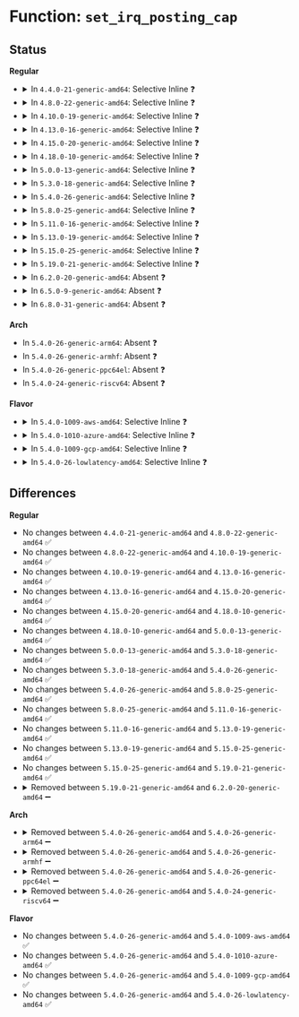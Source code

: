 # Function: <code>set_irq_posting_cap</code>

## Status
<b>Regular</b>
<ul>
<li>
<details>
<summary>In <code>4.4.0-21-generic-amd64</code>: Selective Inline ❓</summary>

```c
void set_irq_posting_cap()
```

```json
{
  "name": "set_irq_posting_cap",
  "collision_type": "Unique Static",
  "inline_type": "Selective",
  "funcs": [
    {
      "addr": 18446744071586139263,
      "name": "set_irq_posting_cap",
      "external": false,
      "loc": "drivers/iommu/intel_irq_remapping.c:742",
      "file": "drivers/iommu/intel_irq_remapping.c",
      "inline": "declared, inlined",
      "caller_inline": [
        "drivers/iommu/intel_irq_remapping.c:reenable_irq_remapping"
      ],
      "caller_func": [
        "drivers/iommu/intel_irq_remapping.c:intel_enable_irq_remapping"
      ]
    }
  ],
  "symbols": [
    {
      "addr": 18446744071586139263,
      "name": "set_irq_posting_cap",
      "section": ".text",
      "bind": "STB_LOCAL",
      "size": 83
    }
  ]
}
```
</details>
</li>
<li>
<details>
<summary>In <code>4.8.0-22-generic-amd64</code>: Selective Inline ❓</summary>

```c
void set_irq_posting_cap()
```

```json
{
  "name": "set_irq_posting_cap",
  "collision_type": "Unique Static",
  "inline_type": "Selective",
  "funcs": [
    {
      "addr": 18446744071584689095,
      "name": "set_irq_posting_cap",
      "external": false,
      "loc": "drivers/iommu/intel_irq_remapping.c:742",
      "file": "drivers/iommu/intel_irq_remapping.c",
      "inline": "declared, inlined",
      "caller_inline": [
        "drivers/iommu/intel_irq_remapping.c:reenable_irq_remapping"
      ],
      "caller_func": [
        "drivers/iommu/intel_irq_remapping.c:intel_enable_irq_remapping"
      ]
    }
  ],
  "symbols": [
    {
      "addr": 18446744071584685648,
      "name": "set_irq_posting_cap",
      "section": ".text",
      "bind": "STB_LOCAL",
      "size": 104
    }
  ]
}
```
</details>
</li>
<li>
<details>
<summary>In <code>4.10.0-19-generic-amd64</code>: Selective Inline ❓</summary>

```c
void set_irq_posting_cap()
```

```json
{
  "name": "set_irq_posting_cap",
  "collision_type": "Unique Static",
  "inline_type": "Selective",
  "funcs": [
    {
      "addr": 18446744071584875655,
      "name": "set_irq_posting_cap",
      "external": false,
      "loc": "drivers/iommu/intel_irq_remapping.c:742",
      "file": "drivers/iommu/intel_irq_remapping.c",
      "inline": "declared, inlined",
      "caller_inline": [
        "drivers/iommu/intel_irq_remapping.c:reenable_irq_remapping"
      ],
      "caller_func": [
        "drivers/iommu/intel_irq_remapping.c:intel_enable_irq_remapping"
      ]
    }
  ],
  "symbols": [
    {
      "addr": 18446744071584872208,
      "name": "set_irq_posting_cap",
      "section": ".text",
      "bind": "STB_LOCAL",
      "size": 104
    }
  ]
}
```
</details>
</li>
<li>
<details>
<summary>In <code>4.13.0-16-generic-amd64</code>: Selective Inline ❓</summary>

```c
void set_irq_posting_cap()
```

```json
{
  "name": "set_irq_posting_cap",
  "collision_type": "Unique Static",
  "inline_type": "Selective",
  "funcs": [
    {
      "addr": 18446744071584964538,
      "name": "set_irq_posting_cap",
      "external": false,
      "loc": "drivers/iommu/intel_irq_remapping.c:749",
      "file": "drivers/iommu/intel_irq_remapping.c",
      "inline": "declared, inlined",
      "caller_inline": [
        "drivers/iommu/intel_irq_remapping.c:reenable_irq_remapping"
      ],
      "caller_func": [
        "drivers/iommu/intel_irq_remapping.c:intel_enable_irq_remapping"
      ]
    }
  ],
  "symbols": [
    {
      "addr": 18446744071584961280,
      "name": "set_irq_posting_cap",
      "section": ".text",
      "bind": "STB_LOCAL",
      "size": 102
    }
  ]
}
```
</details>
</li>
<li>
<details>
<summary>In <code>4.15.0-20-generic-amd64</code>: Selective Inline ❓</summary>

```c
void set_irq_posting_cap()
```

```json
{
  "name": "set_irq_posting_cap",
  "collision_type": "Unique Static",
  "inline_type": "Selective",
  "funcs": [
    {
      "addr": 18446744071585385834,
      "name": "set_irq_posting_cap",
      "external": false,
      "loc": "drivers/iommu/intel_irq_remapping.c:750",
      "file": "drivers/iommu/intel_irq_remapping.c",
      "inline": "declared, inlined",
      "caller_inline": [
        "drivers/iommu/intel_irq_remapping.c:reenable_irq_remapping"
      ],
      "caller_func": [
        "drivers/iommu/intel_irq_remapping.c:intel_enable_irq_remapping"
      ]
    }
  ],
  "symbols": [
    {
      "addr": 18446744071585382576,
      "name": "set_irq_posting_cap",
      "section": ".text",
      "bind": "STB_LOCAL",
      "size": 102
    }
  ]
}
```
</details>
</li>
<li>
<details>
<summary>In <code>4.18.0-10-generic-amd64</code>: Selective Inline ❓</summary>

```c
void set_irq_posting_cap()
```

```json
{
  "name": "set_irq_posting_cap",
  "collision_type": "Unique Static",
  "inline_type": "Selective",
  "funcs": [
    {
      "addr": 18446744071585628442,
      "name": "set_irq_posting_cap",
      "external": false,
      "loc": "drivers/iommu/intel_irq_remapping.c:750",
      "file": "drivers/iommu/intel_irq_remapping.c",
      "inline": "declared, inlined",
      "caller_inline": [
        "drivers/iommu/intel_irq_remapping.c:reenable_irq_remapping"
      ],
      "caller_func": [
        "drivers/iommu/intel_irq_remapping.c:intel_enable_irq_remapping"
      ]
    }
  ],
  "symbols": [
    {
      "addr": 18446744071585624768,
      "name": "set_irq_posting_cap",
      "section": ".text",
      "bind": "STB_LOCAL",
      "size": 96
    }
  ]
}
```
</details>
</li>
<li>
<details>
<summary>In <code>5.0.0-13-generic-amd64</code>: Selective Inline ❓</summary>

```c
void set_irq_posting_cap()
```

```json
{
  "name": "set_irq_posting_cap",
  "collision_type": "Unique Static",
  "inline_type": "Selective",
  "funcs": [
    {
      "addr": 18446744071585755642,
      "name": "set_irq_posting_cap",
      "external": false,
      "loc": "drivers/iommu/intel_irq_remapping.c:752",
      "file": "drivers/iommu/intel_irq_remapping.c",
      "inline": "declared, inlined",
      "caller_inline": [
        "drivers/iommu/intel_irq_remapping.c:reenable_irq_remapping",
        "drivers/iommu/intel_irq_remapping.c:reenable_irq_remapping"
      ],
      "caller_func": [
        "drivers/iommu/intel_irq_remapping.c:intel_enable_irq_remapping"
      ]
    }
  ],
  "symbols": [
    {
      "addr": 18446744071585751680,
      "name": "set_irq_posting_cap",
      "section": ".text",
      "bind": "STB_LOCAL",
      "size": 96
    }
  ]
}
```
</details>
</li>
<li>
<details>
<summary>In <code>5.3.0-18-generic-amd64</code>: Selective Inline ❓</summary>

```c
void set_irq_posting_cap()
```

```json
{
  "name": "set_irq_posting_cap",
  "collision_type": "Unique Static",
  "inline_type": "Selective",
  "funcs": [
    {
      "addr": 18446744071585987418,
      "name": "set_irq_posting_cap",
      "external": false,
      "loc": "drivers/iommu/intel_irq_remapping.c:777",
      "file": "drivers/iommu/intel_irq_remapping.c",
      "inline": "declared, inlined",
      "caller_inline": [
        "drivers/iommu/intel_irq_remapping.c:reenable_irq_remapping",
        "drivers/iommu/intel_irq_remapping.c:reenable_irq_remapping"
      ],
      "caller_func": [
        "drivers/iommu/intel_irq_remapping.c:intel_enable_irq_remapping"
      ]
    }
  ],
  "symbols": [
    {
      "addr": 18446744071585983712,
      "name": "set_irq_posting_cap",
      "section": ".text",
      "bind": "STB_LOCAL",
      "size": 86
    }
  ]
}
```
</details>
</li>
<li>
<details>
<summary>In <code>5.4.0-26-generic-amd64</code>: Selective Inline ❓</summary>

```c
void set_irq_posting_cap()
```

```json
{
  "name": "set_irq_posting_cap",
  "collision_type": "Unique Static",
  "inline_type": "Selective",
  "funcs": [
    {
      "addr": 18446744071586134426,
      "name": "set_irq_posting_cap",
      "external": false,
      "loc": "drivers/iommu/intel_irq_remapping.c:777",
      "file": "drivers/iommu/intel_irq_remapping.c",
      "inline": "declared, inlined",
      "caller_inline": [
        "drivers/iommu/intel_irq_remapping.c:reenable_irq_remapping",
        "drivers/iommu/intel_irq_remapping.c:reenable_irq_remapping"
      ],
      "caller_func": [
        "drivers/iommu/intel_irq_remapping.c:intel_enable_irq_remapping"
      ]
    }
  ],
  "symbols": [
    {
      "addr": 18446744071586130720,
      "name": "set_irq_posting_cap",
      "section": ".text",
      "bind": "STB_LOCAL",
      "size": 86
    }
  ]
}
```
</details>
</li>
<li>
<details>
<summary>In <code>5.8.0-25-generic-amd64</code>: Selective Inline ❓</summary>

```c
void set_irq_posting_cap()
```

```json
{
  "name": "set_irq_posting_cap",
  "collision_type": "Unique Static",
  "inline_type": "Selective",
  "funcs": [
    {
      "addr": 18446744071586890138,
      "name": "set_irq_posting_cap",
      "external": false,
      "loc": "drivers/iommu/intel/irq_remapping.c:791",
      "file": "drivers/iommu/intel/irq_remapping.c",
      "inline": "declared, inlined",
      "caller_inline": [
        "drivers/iommu/intel/irq_remapping.c:reenable_irq_remapping",
        "drivers/iommu/intel/irq_remapping.c:reenable_irq_remapping"
      ],
      "caller_func": [
        "drivers/iommu/intel/irq_remapping.c:intel_enable_irq_remapping"
      ]
    }
  ],
  "symbols": [
    {
      "addr": 18446744071586890833,
      "name": "set_irq_posting_cap",
      "section": ".text",
      "bind": "STB_LOCAL",
      "size": 68
    }
  ]
}
```
</details>
</li>
<li>
<details>
<summary>In <code>5.11.0-16-generic-amd64</code>: Selective Inline ❓</summary>

```c
void set_irq_posting_cap()
```

```json
{
  "name": "set_irq_posting_cap",
  "collision_type": "Unique Static",
  "inline_type": "Selective",
  "funcs": [
    {
      "addr": 18446744071586940506,
      "name": "set_irq_posting_cap",
      "external": false,
      "loc": "drivers/iommu/intel/irq_remapping.c:789",
      "file": "drivers/iommu/intel/irq_remapping.c",
      "inline": "declared, inlined",
      "caller_inline": [
        "drivers/iommu/intel/irq_remapping.c:reenable_irq_remapping",
        "drivers/iommu/intel/irq_remapping.c:reenable_irq_remapping"
      ],
      "caller_func": [
        "drivers/iommu/intel/irq_remapping.c:intel_enable_irq_remapping"
      ]
    }
  ],
  "symbols": [
    {
      "addr": 18446744071591481797,
      "name": "set_irq_posting_cap",
      "section": ".text",
      "bind": "STB_LOCAL",
      "size": 68
    }
  ]
}
```
</details>
</li>
<li>
<details>
<summary>In <code>5.13.0-19-generic-amd64</code>: Selective Inline ❓</summary>

```c
void set_irq_posting_cap()
```

```json
{
  "name": "set_irq_posting_cap",
  "collision_type": "Unique Static",
  "inline_type": "Selective",
  "funcs": [
    {
      "addr": 18446744071586822058,
      "name": "set_irq_posting_cap",
      "external": false,
      "loc": "drivers/iommu/intel/irq_remapping.c:793",
      "file": "drivers/iommu/intel/irq_remapping.c",
      "inline": "declared, inlined",
      "caller_inline": [
        "drivers/iommu/intel/irq_remapping.c:reenable_irq_remapping",
        "drivers/iommu/intel/irq_remapping.c:reenable_irq_remapping"
      ],
      "caller_func": [
        "drivers/iommu/intel/irq_remapping.c:intel_enable_irq_remapping"
      ]
    }
  ],
  "symbols": [
    {
      "addr": 18446744071591425339,
      "name": "set_irq_posting_cap",
      "section": ".text",
      "bind": "STB_LOCAL",
      "size": 68
    }
  ]
}
```
</details>
</li>
<li>
<details>
<summary>In <code>5.15.0-25-generic-amd64</code>: Selective Inline ❓</summary>

```c
void set_irq_posting_cap()
```

```json
{
  "name": "set_irq_posting_cap",
  "collision_type": "Unique Static",
  "inline_type": "Selective",
  "funcs": [
    {
      "addr": 18446744071587382202,
      "name": "set_irq_posting_cap",
      "external": false,
      "loc": "drivers/iommu/intel/irq_remapping.c:800",
      "file": "drivers/iommu/intel/irq_remapping.c",
      "inline": "declared, inlined",
      "caller_inline": [
        "drivers/iommu/intel/irq_remapping.c:reenable_irq_remapping",
        "drivers/iommu/intel/irq_remapping.c:reenable_irq_remapping"
      ],
      "caller_func": [
        "drivers/iommu/intel/irq_remapping.c:intel_enable_irq_remapping"
      ]
    }
  ],
  "symbols": [
    {
      "addr": 18446744071592481893,
      "name": "set_irq_posting_cap",
      "section": ".text",
      "bind": "STB_LOCAL",
      "size": 68
    }
  ]
}
```
</details>
</li>
<li>
<details>
<summary>In <code>5.19.0-21-generic-amd64</code>: Selective Inline ❓</summary>

```c
void set_irq_posting_cap()
```

```json
{
  "name": "set_irq_posting_cap",
  "collision_type": "Unique Static",
  "inline_type": "Selective",
  "funcs": [
    {
      "addr": 18446744071588692298,
      "name": "set_irq_posting_cap",
      "external": false,
      "loc": "drivers/iommu/intel/irq_remapping.c:800",
      "file": "drivers/iommu/intel/irq_remapping.c",
      "inline": "declared, inlined",
      "caller_inline": [
        "drivers/iommu/intel/irq_remapping.c:reenable_irq_remapping",
        "drivers/iommu/intel/irq_remapping.c:reenable_irq_remapping"
      ],
      "caller_func": [
        "drivers/iommu/intel/irq_remapping.c:intel_enable_irq_remapping"
      ]
    }
  ],
  "symbols": [
    {
      "addr": 18446744071594350857,
      "name": "set_irq_posting_cap",
      "section": ".text",
      "bind": "STB_LOCAL",
      "size": 84
    }
  ]
}
```
</details>
</li>
<li>
<details>
<summary>In <code>6.2.0-20-generic-amd64</code>: Absent ❓</summary>

```json
{
  "name": "set_irq_posting_cap",
  "collision_type": "Unique Static",
  "inline_type": "Full",
  "funcs": [
    {
      "addr": 18446744071590171066,
      "name": "set_irq_posting_cap",
      "external": false,
      "loc": "drivers/iommu/intel/irq_remapping.c:794",
      "file": "drivers/iommu/intel/irq_remapping.c",
      "inline": "declared, inlined",
      "caller_inline": [
        "drivers/iommu/intel/irq_remapping.c:reenable_irq_remapping",
        "drivers/iommu/intel/irq_remapping.c:reenable_irq_remapping",
        "drivers/iommu/intel/irq_remapping.c:intel_enable_irq_remapping",
        "drivers/iommu/intel/irq_remapping.c:intel_enable_irq_remapping"
      ],
      "caller_func": []
    }
  ],
  "symbols": []
}
```
</details>
</li>
<li>
<details>
<summary>In <code>6.5.0-9-generic-amd64</code>: Absent ❓</summary>

```json
{
  "name": "set_irq_posting_cap",
  "collision_type": "Unique Static",
  "inline_type": "Full",
  "funcs": [
    {
      "addr": 18446744071590485290,
      "name": "set_irq_posting_cap",
      "external": false,
      "loc": "drivers/iommu/intel/irq_remapping.c:787",
      "file": "drivers/iommu/intel/irq_remapping.c",
      "inline": "declared, inlined",
      "caller_inline": [
        "drivers/iommu/intel/irq_remapping.c:reenable_irq_remapping",
        "drivers/iommu/intel/irq_remapping.c:reenable_irq_remapping",
        "drivers/iommu/intel/irq_remapping.c:intel_enable_irq_remapping",
        "drivers/iommu/intel/irq_remapping.c:intel_enable_irq_remapping"
      ],
      "caller_func": []
    }
  ],
  "symbols": []
}
```
</details>
</li>
<li>
<details>
<summary>In <code>6.8.0-31-generic-amd64</code>: Absent ❓</summary>

```json
{
  "name": "set_irq_posting_cap",
  "collision_type": "Unique Static",
  "inline_type": "Full",
  "funcs": [
    {
      "addr": 18446744071590836618,
      "name": "set_irq_posting_cap",
      "external": false,
      "loc": "drivers/iommu/intel/irq_remapping.c:787",
      "file": "drivers/iommu/intel/irq_remapping.c",
      "inline": "declared, inlined",
      "caller_inline": [
        "drivers/iommu/intel/irq_remapping.c:reenable_irq_remapping",
        "drivers/iommu/intel/irq_remapping.c:reenable_irq_remapping",
        "drivers/iommu/intel/irq_remapping.c:intel_enable_irq_remapping",
        "drivers/iommu/intel/irq_remapping.c:intel_enable_irq_remapping"
      ],
      "caller_func": []
    }
  ],
  "symbols": []
}
```
</details>
</li>
</ul>
<b>Arch</b>
<ul>
<li>
In <code>5.4.0-26-generic-arm64</code>: Absent ❓
</li>
<li>
In <code>5.4.0-26-generic-armhf</code>: Absent ❓
</li>
<li>
In <code>5.4.0-26-generic-ppc64el</code>: Absent ❓
</li>
<li>
In <code>5.4.0-24-generic-riscv64</code>: Absent ❓
</li>
</ul>
<b>Flavor</b>
<ul>
<li>
<details>
<summary>In <code>5.4.0-1009-aws-amd64</code>: Selective Inline ❓</summary>

```c
void set_irq_posting_cap()
```

```json
{
  "name": "set_irq_posting_cap",
  "collision_type": "Unique Static",
  "inline_type": "Selective",
  "funcs": [
    {
      "addr": 18446744071585894794,
      "name": "set_irq_posting_cap",
      "external": false,
      "loc": "drivers/iommu/intel_irq_remapping.c:777",
      "file": "drivers/iommu/intel_irq_remapping.c",
      "inline": "declared, inlined",
      "caller_inline": [
        "drivers/iommu/intel_irq_remapping.c:reenable_irq_remapping",
        "drivers/iommu/intel_irq_remapping.c:reenable_irq_remapping"
      ],
      "caller_func": [
        "drivers/iommu/intel_irq_remapping.c:intel_enable_irq_remapping"
      ]
    }
  ],
  "symbols": [
    {
      "addr": 18446744071585891088,
      "name": "set_irq_posting_cap",
      "section": ".text",
      "bind": "STB_LOCAL",
      "size": 86
    }
  ]
}
```
</details>
</li>
<li>
<details>
<summary>In <code>5.4.0-1010-azure-amd64</code>: Selective Inline ❓</summary>

```c
void set_irq_posting_cap()
```

```json
{
  "name": "set_irq_posting_cap",
  "collision_type": "Unique Static",
  "inline_type": "Selective",
  "funcs": [
    {
      "addr": 18446744071585754570,
      "name": "set_irq_posting_cap",
      "external": false,
      "loc": "drivers/iommu/intel_irq_remapping.c:777",
      "file": "drivers/iommu/intel_irq_remapping.c",
      "inline": "declared, inlined",
      "caller_inline": [
        "drivers/iommu/intel_irq_remapping.c:reenable_irq_remapping",
        "drivers/iommu/intel_irq_remapping.c:reenable_irq_remapping"
      ],
      "caller_func": [
        "drivers/iommu/intel_irq_remapping.c:intel_enable_irq_remapping"
      ]
    }
  ],
  "symbols": [
    {
      "addr": 18446744071585750864,
      "name": "set_irq_posting_cap",
      "section": ".text",
      "bind": "STB_LOCAL",
      "size": 86
    }
  ]
}
```
</details>
</li>
<li>
<details>
<summary>In <code>5.4.0-1009-gcp-amd64</code>: Selective Inline ❓</summary>

```c
void set_irq_posting_cap()
```

```json
{
  "name": "set_irq_posting_cap",
  "collision_type": "Unique Static",
  "inline_type": "Selective",
  "funcs": [
    {
      "addr": 18446744071586084442,
      "name": "set_irq_posting_cap",
      "external": false,
      "loc": "drivers/iommu/intel_irq_remapping.c:777",
      "file": "drivers/iommu/intel_irq_remapping.c",
      "inline": "declared, inlined",
      "caller_inline": [
        "drivers/iommu/intel_irq_remapping.c:reenable_irq_remapping",
        "drivers/iommu/intel_irq_remapping.c:reenable_irq_remapping"
      ],
      "caller_func": [
        "drivers/iommu/intel_irq_remapping.c:intel_enable_irq_remapping"
      ]
    }
  ],
  "symbols": [
    {
      "addr": 18446744071586080736,
      "name": "set_irq_posting_cap",
      "section": ".text",
      "bind": "STB_LOCAL",
      "size": 86
    }
  ]
}
```
</details>
</li>
<li>
<details>
<summary>In <code>5.4.0-26-lowlatency-amd64</code>: Selective Inline ❓</summary>

```c
void set_irq_posting_cap()
```

```json
{
  "name": "set_irq_posting_cap",
  "collision_type": "Unique Static",
  "inline_type": "Selective",
  "funcs": [
    {
      "addr": 18446744071586192730,
      "name": "set_irq_posting_cap",
      "external": false,
      "loc": "drivers/iommu/intel_irq_remapping.c:777",
      "file": "drivers/iommu/intel_irq_remapping.c",
      "inline": "declared, inlined",
      "caller_inline": [
        "drivers/iommu/intel_irq_remapping.c:reenable_irq_remapping",
        "drivers/iommu/intel_irq_remapping.c:reenable_irq_remapping"
      ],
      "caller_func": [
        "drivers/iommu/intel_irq_remapping.c:intel_enable_irq_remapping"
      ]
    }
  ],
  "symbols": [
    {
      "addr": 18446744071586189024,
      "name": "set_irq_posting_cap",
      "section": ".text",
      "bind": "STB_LOCAL",
      "size": 86
    }
  ]
}
```
</details>
</li>
</ul>

## Differences
<b>Regular</b>
<ul>
<li>
No changes between <code>4.4.0-21-generic-amd64</code> and <code>4.8.0-22-generic-amd64</code> ✅
</li>
<li>
No changes between <code>4.8.0-22-generic-amd64</code> and <code>4.10.0-19-generic-amd64</code> ✅
</li>
<li>
No changes between <code>4.10.0-19-generic-amd64</code> and <code>4.13.0-16-generic-amd64</code> ✅
</li>
<li>
No changes between <code>4.13.0-16-generic-amd64</code> and <code>4.15.0-20-generic-amd64</code> ✅
</li>
<li>
No changes between <code>4.15.0-20-generic-amd64</code> and <code>4.18.0-10-generic-amd64</code> ✅
</li>
<li>
No changes between <code>4.18.0-10-generic-amd64</code> and <code>5.0.0-13-generic-amd64</code> ✅
</li>
<li>
No changes between <code>5.0.0-13-generic-amd64</code> and <code>5.3.0-18-generic-amd64</code> ✅
</li>
<li>
No changes between <code>5.3.0-18-generic-amd64</code> and <code>5.4.0-26-generic-amd64</code> ✅
</li>
<li>
No changes between <code>5.4.0-26-generic-amd64</code> and <code>5.8.0-25-generic-amd64</code> ✅
</li>
<li>
No changes between <code>5.8.0-25-generic-amd64</code> and <code>5.11.0-16-generic-amd64</code> ✅
</li>
<li>
No changes between <code>5.11.0-16-generic-amd64</code> and <code>5.13.0-19-generic-amd64</code> ✅
</li>
<li>
No changes between <code>5.13.0-19-generic-amd64</code> and <code>5.15.0-25-generic-amd64</code> ✅
</li>
<li>
No changes between <code>5.15.0-25-generic-amd64</code> and <code>5.19.0-21-generic-amd64</code> ✅
</li>
<li>
<details>
<summary>Removed between <code>5.19.0-21-generic-amd64</code> and <code>6.2.0-20-generic-amd64</code> ➖</summary>

```c
void set_irq_posting_cap()
```
</details>
</li>
</ul>
<b>Arch</b>
<ul>
<li>
<details>
<summary>Removed between <code>5.4.0-26-generic-amd64</code> and <code>5.4.0-26-generic-arm64</code> ➖</summary>

```c
void set_irq_posting_cap()
```
</details>
</li>
<li>
<details>
<summary>Removed between <code>5.4.0-26-generic-amd64</code> and <code>5.4.0-26-generic-armhf</code> ➖</summary>

```c
void set_irq_posting_cap()
```
</details>
</li>
<li>
<details>
<summary>Removed between <code>5.4.0-26-generic-amd64</code> and <code>5.4.0-26-generic-ppc64el</code> ➖</summary>

```c
void set_irq_posting_cap()
```
</details>
</li>
<li>
<details>
<summary>Removed between <code>5.4.0-26-generic-amd64</code> and <code>5.4.0-24-generic-riscv64</code> ➖</summary>

```c
void set_irq_posting_cap()
```
</details>
</li>
</ul>
<b>Flavor</b>
<ul>
<li>
No changes between <code>5.4.0-26-generic-amd64</code> and <code>5.4.0-1009-aws-amd64</code> ✅
</li>
<li>
No changes between <code>5.4.0-26-generic-amd64</code> and <code>5.4.0-1010-azure-amd64</code> ✅
</li>
<li>
No changes between <code>5.4.0-26-generic-amd64</code> and <code>5.4.0-1009-gcp-amd64</code> ✅
</li>
<li>
No changes between <code>5.4.0-26-generic-amd64</code> and <code>5.4.0-26-lowlatency-amd64</code> ✅
</li>
</ul>

